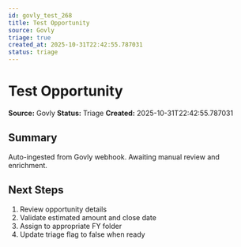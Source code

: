 ```yaml
---
id: govly_test_268
title: Test Opportunity
source: Govly
triage: true
created_at: 2025-10-31T22:42:55.787031
status: triage
---
```


# Test Opportunity

**Source:** Govly
**Status:** Triage
**Created:** 2025-10-31T22:42:55.787031

## Summary

Auto-ingested from Govly webhook. Awaiting manual review and enrichment.

## Next Steps

1. Review opportunity details
2. Validate estimated amount and close date
3. Assign to appropriate FY folder
4. Update triage flag to false when ready

